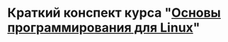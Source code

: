 # Краткий конспект курса "[Основы программирования для Linux](https://stepic.org/course/Основы-программирования-для-Linux-548/)"
